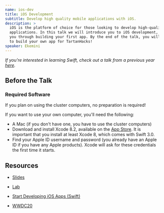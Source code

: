 ```yaml
---
name: ios-dev
title: iOS Development
subtitle: Develop high quality mobile applications with iOS.
description: >
  iOS is the platform of choice for those looking to develop high-quality mobile
  applications. In this talk we will introduce you to iOS development, and walk
  you through building your first app. By the end of the talk, you will be able
  to build your own app for TartanHacks!
speaker: Ekemini
---
```


_If you're interested in learning Swift, check out a talk from a previous year [here](../swift/)._

## Before the Talk

### Required Software

If you plan on using the cluster computers, no preparation is required!

If you want to use your own computer, you'll need the following:

- A Mac (if you don't have one, you have to use the cluster computers)
- Download and install Xcode 8.2, available on the [App Store][xcode]. It is
    important that you install at least Xcode 8, which comes with Swift 3.0.
- Find your Apple ID username and password (you already have an Apple ID if you
    have any Apple products). Xcode will ask for these credentials the first
    time it starts.

## Resources

- [Slides][slides]
- [Lab][lab]

- [Start Developing iOS Apps (Swift)][guide]
- [WWDC20][wwdc]

[xcode]: https://itunes.apple.com/us/app/xcode/id497799835?mt=12
[ios]: http://scottylabs.org/IntroToSwift/ios.html
[slides]: https://docs.google.com/presentation/d/11QDgxvQBTca0QhOPJvwIWtolODhvOEouy5GYpiP4IQA/edit?usp=sharing
[lab]: https://github.com/ocorrodi/SLDiningInfo-starter_code
[guide]: https://developer.apple.com/library/archive/referencelibrary/GettingStarted/DevelopiOSAppsSwift/
[wwdc]: https://developer.apple.com/videos/